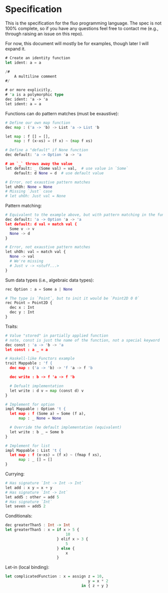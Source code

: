 # Specification

This is the specification for the fluo programming language. The spec is not 100% complete, so if you have any questions feel free to contact me (e.g., through raising an issue on this repo).

For now, this document will mostly be for examples, though later I will expand it.

```rust
# Create an identity function
let ident: a = a

/# 
    A multiline comment
#/

# or more explicitly,
# 'a is a polymorphic type
dec ident: 'a -> 'a
let ident: a = a
```

Functions can do pattern matches (must be exaustive):

```python
# Define our own map function
dec map : ('a -> 'b) -> List 'a -> List 'b

let map : f [] = [],
    map : f (x~xs) = (f x) ~ (map f xs)

# Define a "default" if None function
dec default: 'a -> Option 'a -> 'a

# an `_` throws away the value
let default: _ (Some val) = val,  # use value in `Some`
    default: d None = d  # use default value

# Error, not exaustive pattern matches
let uhOh: None = None
# Missing `Just` case
# let uhOh: Just val = None
```

Pattern matching:

```python
# Equivalent to the example above, but with pattern matching in the function body
dec default: 'a -> Option 'a -> 'a
let default: d val = match val {
  Some v -> v
  None -> d
}

# Error, not exaustive pattern matches
let uhOh: val = match val {
  None -> val
  # We're missing
  # Just v -> <stuff...>
}
```

Sum data types (i.e., algebraic data types):
```python
rec Option : a = Some a | None

# The type is `Point`, but to init it would be `Point2D 0 0`
rec Point = Point2D {
  dec x : Int
  dec y : Int
}
```

Traits:
```python
# Value "stored" in partially applied function
# note, const is just the name of the function, not a special keyword
dec const : 'a -> 'b -> 'a
let const : a _ = a

# Haskell-like Functors example
trait Mappable : 'f {
  dec map : ('a -> 'b) -> 'f 'a -> f 'b

  dec write : b -> f 'a -> f 'b

  # Defualt implementation
  let write : d v = map (const d) v
}

# Implement for option
impl Mappable : Option 't {
  let map : f (Some a) = Some (f a),
      map : _ None = None

  # Override the default implementation (equivalent)
  let write : b _ = Some b
}

# Implement for list
impl Mappable : List 't {
  let map : f (x~xs) = (f x) ~ (fmap f xs),
      map : _ [] = []
}
```

Currying:
```python
# Has signature `Int -> Int -> Int`
let add : x y = x + y
# Has signature `Int -> Int`
let add5 : other = add 5
# Has signature `Int`
let seven = add5 2
```

Conditionals:
```haskell
dec greaterThan5 : Int -> Int
let greaterThan5 : x = if x > 5 {
                           10
                       } elif x > 3 {
                           5
                       } else {
                           x
                       }
```

Let-in (local binding):
```haskell
let complicatedFunction : x = assign z = 10,
                                     y = x * 2
                                  in { z + y }
```
